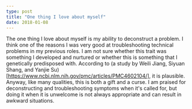 ```yaml
---
type: post
title: "One thing I love about myself"
date: 2018-01-08
---
```


The one thing I love about myself is my ability to deconstruct a problem. I think one of the reasons I was very good at troubleshooting
technical problems in my previous roles. I am not sure whether this trait was something I developed and nurtured or whether this is something
that I genetically predisposed with. According to (a study by Weili Jiang, Siyuan Shang, and Yanjie Su)[https://www.ncbi.nlm.nih.gov/pmc/articles/PMC4602104/], it is plausible. Anyway, like many qualities, this is both a gift and a curse. I am praised for deconstructing and troubleshooting symptoms when it's called for, but doing it when it is unwelcome is not always appropriate and can result in awkward situations.
